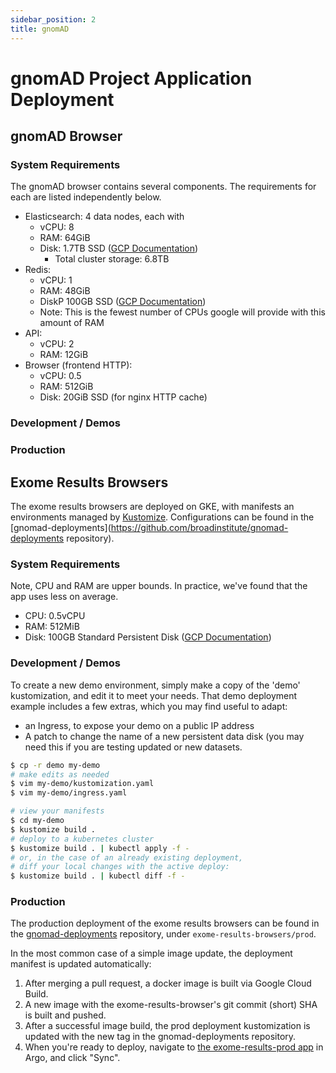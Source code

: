 ```yaml
---
sidebar_position: 2
title: gnomAD
---
```


# gnomAD Project Application Deployment

## gnomAD Browser

### System Requirements

The gnomAD browser contains several components. The requirements for each are listed independently below.
- Elasticsearch: 4 data nodes, each with
  - vCPU: 8
  - RAM: 64GiB
  - Disk: 1.7TB SSD ([GCP Documentation](https://cloud.google.com/compute/docs/disks#disk-types))
    - Total cluster storage: 6.8TB
- Redis:
  - vCPU: 1
  - RAM: 48GiB
  - DiskP 100GB SSD ([GCP Documentation](https://cloud.google.com/compute/docs/disks#disk-types))
  - Note: This is the fewest number of CPUs google will provide with this amount of RAM
- API:
  - vCPU: 2
  - RAM: 12GiB
- Browser (frontend HTTP):
  - vCPU: 0.5
  - RAM: 512GiB
  - Disk: 20GiB SSD (for nginx HTTP cache)

### Development / Demos
### Production

## Exome Results Browsers

The exome results browsers are deployed on GKE, with manifests an environments managed by [Kustomize](https://kustomize.io). Configurations can be found in the [gnomad-deployments](https://github.com/broadinstitute/gnomad-deployments repository).

### System Requirements

Note, CPU and RAM are upper bounds. In practice, we've found that the app uses less on average. 

- CPU: 0.5vCPU
- RAM: 512MiB
- Disk: 100GB Standard Persistent Disk ([GCP Documentation](https://cloud.google.com/compute/docs/disks#disk-types))

### Development / Demos

To create a new demo environment, simply make a copy of the 'demo' kustomization, and edit it to meet your needs. That demo deployment example includes a few extras, which you may find useful to adapt:

- an Ingress, to expose your demo on a public IP address
- A patch to change the name of a new persistent data disk (you may need this if you are testing updated or new datasets.

```bash
$ cp -r demo my-demo
# make edits as needed
$ vim my-demo/kustomization.yaml
$ vim my-demo/ingress.yaml

# view your manifests
$ cd my-demo
$ kustomize build .
# deploy to a kubernetes cluster
$ kustomize build . | kubectl apply -f -
# or, in the case of an already existing deployment,
# diff your local changes with the active deploy:
$ kustomize build . | kubectl diff -f -
```

### Production

The production deployment of the exome results browsers can be found in the [gnomad-deployments](https://github.com/broadinstitute/gnomad-deployments) repository, under `exome-results-browsers/prod`.

In the most common case of a simple image update, the deployment manifest is updated automatically:

1. After merging a pull request, a docker image is built via Google Cloud Build.
2. A new image with the exome-results-browser's git commit (short) SHA is built and pushed.
3. After a successful image build, the prod deployment kustomization is updated with the new tag in the gnomad-deployments repository.
4. When you're ready to deploy, navigate to [the exome-results-prod app](https://argocd.sre.the-tgg.dev/applications/tgg-services/exome-results-prod) in Argo, and click "Sync".
